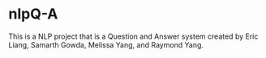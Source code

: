 # nlpQ-A

This is a NLP project that is a Question and Answer system created by Eric Liang, Samarth Gowda, Melissa Yang, and Raymond Yang.
